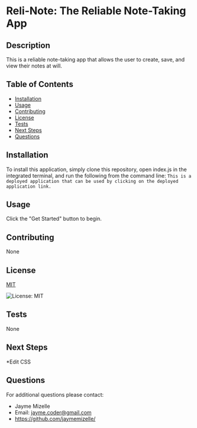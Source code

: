 

# Reli-Note: The Reliable Note-Taking App

## Description
This is a reliable note-taking app that allows the user to create, save, and view their notes at will.

## Table of Contents
  - [Installation](#installation)
  - [Usage](#usage)
  - [Contributing](#contributing)
  - [License](#license)
  - [Tests](#tests)
  - [Next Steps](#next-steps)
  - [Questions](#questions)


## Installation
To install this application, simply clone this repository, open index.js in the integrated terminal, and run the following from the command line:
``` This is a deployed application that can be used by clicking on the deployed application link. ```

## Usage
Click the "Get Started" button to begin.

## Contributing
None

## License


  [MIT](https://opensource.org/licenses/MIT)
  

  ![License: MIT](https://img.shields.io/badge/License-MIT-9cf)

## Tests
None

## Next Steps
*Edit CSS 

## Questions
For additional questions please contact:
* Jayme Mizelle
* Email: jayme.coder@gmail.com
* https://github.com/jaymemizelle/
